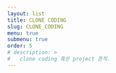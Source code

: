 ```yaml
---
layout: list
title: CLONE CODING
slug: CLONE_CODING
menu: true
submenu: true
order: 5
# description: >
#   clone coding 혹은 project 흔적.
---
```

